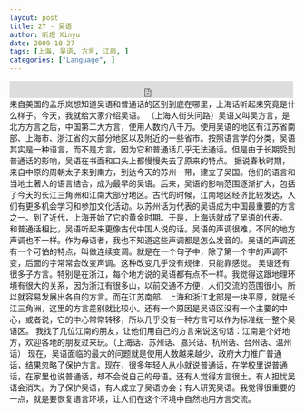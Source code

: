 ```yaml
---
layout: post
title: 27 - 吴语
author: 昕煜 Xinyu
date: 2009-10-27
tags: [上海, 吴语, 方言, 江南, ]
categories: ["Language", ]
---
```


<iframe src="https://archive.org/embed/slowchinese_201909/Slow_Chinese_027.mp3" width="500" height="30" frameborder="0" webkitallowfullscreen="true" mozallowfullscreen="true" allowfullscreen></iframe>
来自美国的孟乐岚想知道吴语和普通话的区别到底在哪里，上海话听起来究竟是什么样子。今天，我就给大家介绍吴语。
（上海人街头问路）吴语又叫吴方言，是北方方言之后，中国第二大方言，使用人数约八千万。使用吴语的地区有江苏省南部、上海市、浙江省的大部分地区以及附近的一些省市。按照语言学的分类，吴语其实是一种语言，而不是方言，因为它和普通话几乎无法通话。但是由于长期受到普通话的影响，吴语在书面和口头上都慢慢失去了原来的特点。
据说春秋时期，来自中原的周朝太子来到南方，到达今天的苏州一带，建立了吴国。他们的语言和当地土著人的语言结合，成为最早的吴语。后来，吴语的影响范围逐渐扩大，包括了今天的长江三角洲和江南大部分地区。古代的时候，江南地区经济比较发达，人们有更多机会学习和参加文化活动。以苏州话为代表的吴语成为中国最重要的方言之一。到了近代，上海开始了它的黄金时期。于是，上海话就成了吴语的代表。
和普通话相比，吴语听起来更像古代中国人说的话。吴语的声调很难，不同的地方声调也不一样。作为母语者，我也不知道这些声调都是怎么发音的。吴语的声调还有一个可怕的特点，叫做连续变调。就是在一个句子中，除了第一个字的声调不变，后面的字常常会改变声调。这种改变几乎没有规律，只能靠感觉。
吴语还有很多子方言。特别是在浙江，每个地方说的吴语都有点不一样。我觉得这跟地理环境有很大的关系，因为浙江有很多山，以前交通不方便，人们交流的范围很小，所以就容易发展出各自的方言。而在江苏南部、上海和浙江北部是一块平原，就是长江三角洲，这里的方言差别就比较小。还有一个原因是吴语区没有一个主要的中心，或者说，它的中心常常转移，所以几乎没有一种方言可以作为标准统一整个吴语区。
我找了几位江南的朋友，让他们用自己的方言来说这句话：江南是个好地方，欢迎各地的朋友过来玩。（上海话、苏州话、嘉兴话、杭州话、台州话、温州话）
现在，吴语面临的最大的问题就是使用人数越来越少。政府大力推广普通话，结果忽略了保护方言。现在，很多年轻人从小就说普通话，在学校里说普通话，在家里也说普通话，却不会说自己的母语。还有人觉得方言很土。有人担忧吴语会消失。为了保护吴语，有人成立了吴语协会；有人研究吴语。我觉得很重要的一点，就是要恢复语言环境，让人们在这个环境中自然地用方言交流。
 
